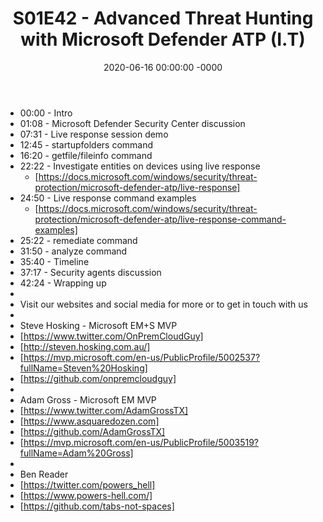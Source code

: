 ﻿---
layout: post
title: "S01E42 - Advanced Threat Hunting with Microsoft Defender ATP (I.T)"
date: 2020-06-16 00:00:00 -0000
categories:
---

 * 00:00 - Intro
 * 01:08 - Microsoft Defender Security Center discussion
 * 07:31 - Live response session demo
 * 12:45 - startupfolders command
 * 16:20 - getfile/fileinfo command
 * 22:22 - Investigate entities on devices using live response
   - [https://docs.microsoft.com/windows/security/threat-protection/microsoft-defender-atp/live-response]
 * 24:50 - Live response command examples
   -  [https://docs.microsoft.com/windows/security/threat-protection/microsoft-defender-atp/live-response-command-examples]
 * 25:22 - remediate command
 * 31:50 - analyze command
 * 35:40 - Timeline
 * 37:17 - Security agents discussion
 * 42:24 - Wrapping up
 * 
 * Visit our websites and social media for more or to get in touch with us
 * 
 * Steve Hosking - Microsoft EM+S MVP
 * [https://www.twitter.com/OnPremCloudGuy]
 * [http://steven.hosking.com.au/]
 * [https://mvp.microsoft.com/en-us/PublicProfile/5002537?fullName=Steven%20Hosking]
 * [https://github.com/onpremcloudguy]
 * 
 * Adam Gross - Microsoft EM MVP
 * [https://www.twitter.com/AdamGrossTX]
 * [https://www.asquaredozen.com]
 * [https://github.com/AdamGrossTX]
 * [https://mvp.microsoft.com/en-us/PublicProfile/5003519?fullName=Adam%20Gross]
 * 
 * Ben Reader
 * [https://twitter.com/powers_hell]
 * [https://www.powers-hell.com/]
 * [https://github.com/tabs-not-spaces]
